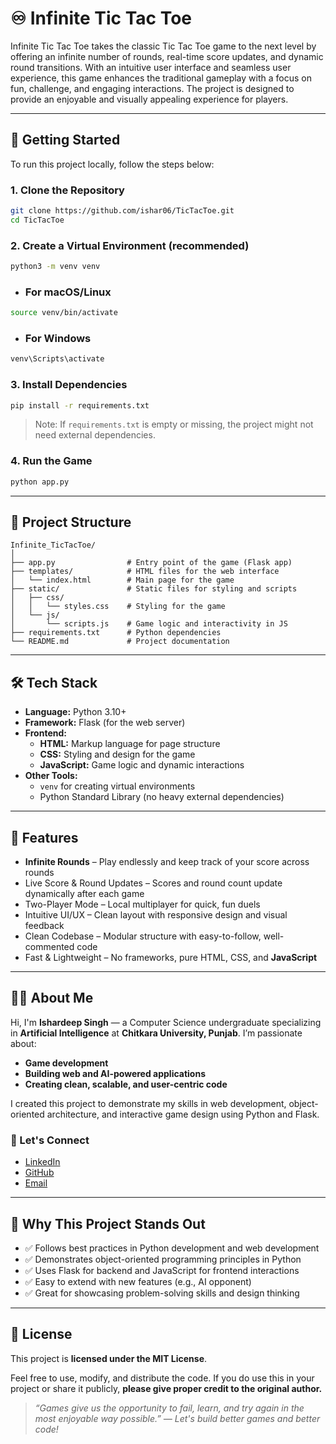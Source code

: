 
# ♾️ Infinite Tic Tac Toe

Infinite Tic Tac Toe takes the classic Tic Tac Toe game to the next level by offering an infinite number of rounds, real-time score updates, and dynamic round transitions. With an intuitive user interface and seamless user experience, this game enhances the traditional gameplay with a focus on fun, challenge, and engaging interactions. The project is designed to provide an enjoyable and visually appealing experience for players.

---

## 🚀 Getting Started

To run this project locally, follow the steps below:

### 1. Clone the Repository

```bash
git clone https://github.com/ishar06/TicTacToe.git
cd TicTacToe
```

### 2. Create a Virtual Environment (recommended)

```bash
python3 -m venv venv
```
- ### For macOS/Linux

```bash
source venv/bin/activate
```
- ### For Windows

```bash
venv\Scripts\activate     
```

### 3. Install Dependencies

```bash
pip install -r requirements.txt
```

> Note: If `requirements.txt` is empty or missing, the project might not need external dependencies.

### 4. Run the Game

```bash
python app.py
```

---

## 📁 Project Structure

```
Infinite_TicTacToe/
│
├── app.py                # Entry point of the game (Flask app)
├── templates/            # HTML files for the web interface
│   └── index.html        # Main page for the game
├── static/               # Static files for styling and scripts
│   ├── css/
│   │   └── styles.css    # Styling for the game
│   └── js/
│       └── scripts.js    # Game logic and interactivity in JS
├── requirements.txt      # Python dependencies
└── README.md             # Project documentation
```

---

## 🛠️ Tech Stack

- **Language:** Python 3.10+
- **Framework:** Flask (for the web server)
- **Frontend:**
  - **HTML:** Markup language for page structure
  - **CSS:** Styling and design for the game
  - **JavaScript:** Game logic and dynamic interactions
- **Other Tools:**
  - `venv` for creating virtual environments
  - Python Standard Library (no heavy external dependencies)

---

## 🎯 Features

- **Infinite Rounds** – Play endlessly and keep track of your score across rounds
- Live Score & Round Updates – Scores and round count update dynamically after each game
- Two-Player Mode – Local multiplayer for quick, fun duels
- Intuitive UI/UX – Clean layout with responsive design and visual feedback
- Clean Codebase – Modular structure with easy-to-follow, well-commented code
- Fast & Lightweight – No frameworks, pure HTML, CSS, and **JavaScript**

---

## 👨‍💻 About Me

Hi, I'm **Ishardeep Singh** — a Computer Science undergraduate specializing in **Artificial Intelligence** at **Chitkara University, Punjab**. I’m passionate about:

- **Game development**
- **Building web and AI-powered applications**
- **Creating clean, scalable, and user-centric code**

I created this project to demonstrate my skills in web development, object-oriented architecture, and interactive game design using Python and Flask.

### 🔗 Let's Connect

- [LinkedIn](https://www.linkedin.com/in/ishardeep-singh-743789311/)
- [GitHub](https://github.com/ishar06)
- [Email](mailto:singhishardeep06@gmail.com)

---

## 📌 Why This Project Stands Out

- ✅ Follows best practices in Python development and web development
- ✅ Demonstrates object-oriented programming principles in Python
- ✅ Uses Flask for backend and JavaScript for frontend interactions
- ✅ Easy to extend with new features (e.g., AI opponent)
- ✅ Great for showcasing problem-solving skills and design thinking

---

## 📝 License

This project is **licensed under the MIT License**.

Feel free to use, modify, and distribute the code. If you do use this in your project or share it publicly, **please give proper credit to the original author.**

> _“Games give us the opportunity to fail, learn, and try again in the most enjoyable way possible.” — Let's build better games and better code!_
